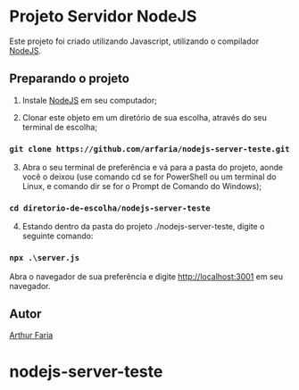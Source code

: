 # Projeto Servidor NodeJS

Este projeto foi criado utilizando Javascript, utilizando o compilador [NodeJS](https://nodejs.org/en/).

## Preparando o projeto

1. Instale [NodeJS](https://nodejs.org/en/) em seu computador;

2. Clonar este objeto em um diretório de sua escolha, através do seu terminal de escolha;

### `git clone https://github.com/arfaria/nodejs-server-teste.git`

3. Abra o seu terminal de preferência e vá para a pasta do projeto, aonde você o deixou (use comando cd se for PowerShell ou um terminal do Linux, e comando dir se for o Prompt de Comando do Windows);

### `cd diretorio-de-escolha/nodejs-server-teste`

4. Estando dentro da pasta do projeto ./nodejs-server-teste, digite o seguinte comando:

### `npx .\server.js`

Abra o navegador de sua preferência e digite [http://localhost:3001](http://localhost:3001) em seu navegador.

## Autor

[Arthur Faria](https://github.com/arfaria)
# nodejs-server-teste
